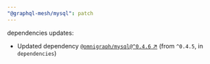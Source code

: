 ```yaml
---
"@graphql-mesh/mysql": patch
---
```

dependencies updates:
  - Updated dependency [`@omnigraph/mysql@^0.4.6` ↗︎](https://www.npmjs.com/package/@omnigraph/mysql/v/0.4.6) (from `^0.4.5`, in `dependencies`)

